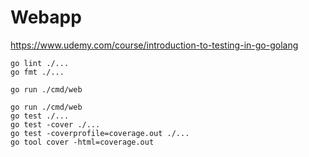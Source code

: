 # Webapp
 
https://www.udemy.com/course/introduction-to-testing-in-go-golang

```
go lint ./...
go fmt ./...
```

```
go run ./cmd/web
```

```
go run ./cmd/web
go test ./...
go test -cover ./...
go test -coverprofile=coverage.out ./...
go tool cover -html=coverage.out
```
